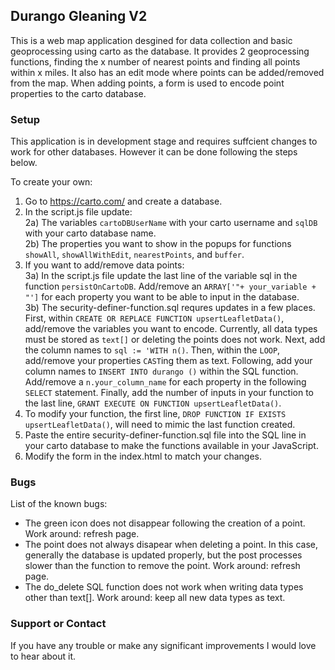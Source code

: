## Durango Gleaning V2

This is a web map application desgined for data collection and basic geoprocessing using carto as the database. It provides 2 geoprocessing functions, finding the x number of nearest points and finding all points within x miles. It also has an edit mode where points can be added/removed from the map. When adding points, a form is used to encode point properties to the carto database.

### Setup
This application is in development stage and requires suffcient changes to work for other databases. However it can be done following the steps below.

To create your own:

1) Go to https://carto.com/ and create a database.</br>
2) In the script.js file update:</br>
  2a) The variables ```cartoDBUserName``` with your carto username and ```sqlDB``` with your carto database name.</br>
  2b) The properties you want to show in the popups for functions ```showAll```, ```showAllWithEdit```, ```nearestPoints```, and ```buffer```.</br>
3) If you want to add/remove data points: </br>
  3a) In the script.js file update the last line of the variable sql in the function ```persistOnCartoDB```. Add/remove an ```ARRAY['"+ your_variable + "']``` for each property you want to be able to input in the database. </br>
  3b) The security-definer-function.sql requres updates in a few places. First, within ```CREATE OR REPLACE FUNCTION upsertLeafletData()```, add/remove the variables you want to encode. Currently, all data types must be stored as ```text[]``` or deleting the points does not work. Next, add the column names to ```sql := 'WITH n()```. Then, within the ```LOOP```, add/remove your properties ```CAST```ing them as text. Following, add your column names to ```INSERT INTO durango ()``` within the SQL function. Add/remove a ```n.your_column_name``` for each property in the following ```SELECT``` statement. Finally, add the number of inputs in your function to the last line, ```GRANT EXECUTE ON FUNCTION upsertLeafletData()```. </br>
4) To modify your function, the first line, ```DROP FUNCTION IF EXISTS upsertLeafletData()```, will need to mimic the last function created. </br>
5) Paste the entire security-definer-function.sql file into the SQL line in your carto database to make the functions available in your JavaScript. </br>
6) Modify the form in the index.html to match your changes.

### Bugs
List of the known bugs:
* The green icon does not disappear following the creation of a point. Work around: refresh page.
* The point does not always disapear when deleting a point. In this case, generally the database is updated properly, but the post processes slower than the function to remove the point. Work around: refresh page.
* The do_delete SQL function does not work when writing data types other than text[]. Work around: keep all new data types as text.

### Support or Contact
If you have any trouble or make any significant improvements I would love to hear about it.
